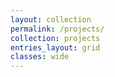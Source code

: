 ```yaml
---
layout: collection
permalink: /projects/
collection: projects
entries_layout: grid
classes: wide
---
```

